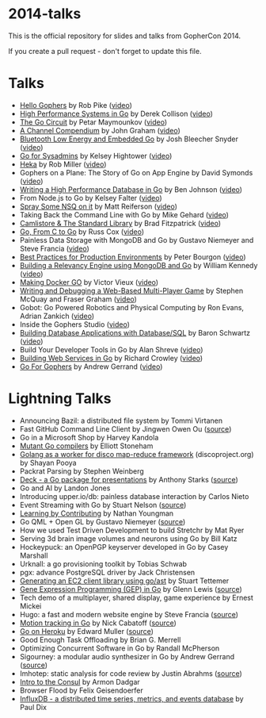 2014-talks
==========

This is the official repository for slides and talks from GopherCon 2014.

If you create a pull request - don't forget to update this file.

Talks
=====

* [Hello Gophers](http://talks.golang.org/2014/hellogophers.slide#1)
  by Rob Pike
  ([video](http://confreaks.com/videos/3419-gophercon2014-opening-day-keynote))
* [High Performance Systems in Go](https://cdn.rawgit.com/gophercon/2014-talks/master/derekcollison/HighPerformanceSystemsInGo.pdf)
  by Derek Collison 
  ([video](http://confreaks.com/videos/3420-gophercon2014-building-high-performance-systems-in-go-what-s-new-and-best-practices))
* [The Go Circuit](https://cdn.rawgit.com/gophercon/2014-talks/master/petar-maymounkov-go-circuit.pdf)
  by Petar Maymounkov
  ([video](http://confreaks.com/videos/3421-gophercon2014-the-go-circuit-towards-elastic-computation-with-no-failures))
* [A Channel Compendium](https://cdn.rawgit.com/gophercon/2014-talks/master/John_Graham-Cumming_A_Channel_Compendium.pdf)
  by John Graham
  ([video](http://confreaks.com/videos/3422-gophercon2014-a-channel-compendium))
* [Bluetooth Low Energy and Embedded Go](http://talks.godoc.org/github.com/gophercon/2014-talks/offbymany/ble_embedded.slide)
  by Josh Bleecher Snyder
  ([video](http://confreaks.com/videos/3423-gophercon2014-embedded-go-and-bluetooth-low-energy-hardware))
* [Go for Sysadmins](http://talks.godoc.org/github.com/gophercon/2014-talks/kelseyhightower/go_for_sysadmins.slide)
  by Kelsey Hightower
  ([video](http://confreaks.com/videos/3424-gophercon2014-go-for-sysadmins))
* [Heka](https://cdn.rawgit.com/gophercon/2014-talks/master/rob_miller_heka/index.html)
  by Rob Miller
  ([video](http://confreaks.com/videos/3425-gophercon2014-data-snarfing-with-go-a-heka-good-time))
* Gophers on a Plane: The Story of Go on App Engine
  by David Symonds
  ([video](http://confreaks.com/videos/3426-gophercon2014-gophers-on-a-plane-the-story-of-go-on-app-engine))
* [Writing a High Performance Database in Go](https://cdn.rawgit.com/gophercon/2014-talks/master/ben_johnson-writing_a_high_performance_database_in_go.pdf)
  by Ben Johnson
  ([video](http://confreaks.com/videos/3427-gophercon2014-writing-a-high-performance-database-in-go))
* From Node.js to Go by Kelsey Falter
  ([video](http://confreaks.com/videos/3428-gophercon2014-from-node-js-to-go))
* [Spray Some NSQ on it](https://cdn.rawgit.com/gophercon/2014-talks/master/matt_reiferson-spray_some_nsq_on_it-2014-04-24.pdf)
  by Matt Reiferson
  ([video](http://confreaks.com/videos/3429-gophercon2014-spray-some-nsq-on-it))
* Taking Back the Command Line with Go by Mike Gehard
  ([video](http://confreaks.com/videos/3430-gophercon2014-taking-back-the-command-line-with-go))
* [Camlistore & The Standard Library](http://talks.godoc.org/github.com/gophercon/2014-talks/bradfitz/2014-04-Gophercon.slide)
  by Brad Fitzpatrick
  ([video](http://confreaks.com/videos/3431-gophercon2014-camlistore-the-standard-library))
* [Go, From C to Go](http://talks.golang.org/2014/c2go.slide#1)
  by Russ Cox
  ([video](http://confreaks.com/videos/3432-gophercon2014-go-from-c-to-go))
* Painless Data Storage with MongoDB and Go by Gustavo Niemeyer and Steve Francia
  ([video](http://confreaks.com/videos/3433-gophercon2014-painless-data-storage-with-mongodb-and-go))
* [Best Practices for Production Environments](https://cdn.rawgit.com/gophercon/2014-talks/master/best-practices-for-production-environments.pdf)
  by Peter Bourgon
  ([video](http://confreaks.com/videos/3434-gophercon2014-best-practices-for-production-environments))
* [Building a Relevancy Engine using MongoDB and Go](https://cdn.rawgit.com/gophercon/2014-talks/master/William_Kennedy-Building-Relevancy-Engine-MongoDB-Go.pdf)
  by William Kennedy
  ([video](http://confreaks.com/videos/3435-gophercon2014-building-an-analytics-engine-using-mongodb-and-go))
* [Making Docker GO](https://cdn.rawgit.com/gophercon/2014-talks/master/Making_Docker_GO_victor_vieux_gophercon2014.pdf)
  by Victor Vieux
  ([video](http://confreaks.com/videos/3436-gophercon2014-making-docker-go-why-one-of-the-fastest-growing-open-source-projects))
* [Writing and Debugging a Web-Based Multi-Player Game](https://cdn.rawgit.com/gophercon/2014-talks/master/Fraser-Graham-Killer-Robots.pdf)
  by Stephen McQuay and Fraser Graham
  ([video](http://confreaks.com/videos/3437-gophercon2014-writing-and-debugging-a-web-based-multi-player-game))
* Gobot: Go Powered Robotics and Physical Computing
  by Ron Evans, Adrian Zankich
  ([video](http://confreaks.com/videos/3438-gophercon2014-gobot-go-powered-robotics-and-physical-computing))
* Inside the Gophers Studio
  ([video](http://confreaks.com/videos/3439-gophercon2014-inside-the-gophers-studio))
* [Building Database Applications with Database/SQL](https://cdn.rawgit.com/gophercon/2014-talks/master/baron-schwartz/database-sql.pdf)
  by Baron Schwartz
  ([video](http://confreaks.com/videos/3440-gophercon2014-building-database-applications-with-database-sql))
* Build Your Developer Tools in Go
  by Alan Shreve
  ([video](http://confreaks.com/videos/3441-gophercon2014-build-your-developer-tools-in-go))
* [Building Web Services in Go](http://rcrowley.org/talks/gophercon-2014.html)
  by Richard Crowley
  ([video](http://confreaks.com/videos/3442-gophercon2014-building-web-services-in-go))
* [Go For Gophers](http://talks.golang.org/2014/go4gophers.slide#1)
  by Andrew Gerrand
  ([video](http://confreaks.com/videos/3443-gophercon2014-closing-day-keynote))

Lightning Talks
===============


* Announcing Bazil: a distributed file system 
  by Tommi Virtanen
* Fast GitHub Command Line Client 
  by Jingwen Owen Ou
  ([source](https://github.com/jingweno/gh))
* Go in a Microsoft Shop
  by Harvey Kandola
* [Mutant Go compilers](https://cdn.rawgit.com/gophercon/2014-talks/master/lightningtalks/elliott-stoneham-mutant-go-compilers.pdf)
  by Elliott Stoneham
* [Golang as a worker for disco map-reduce framework](https://github.com/pooya/gophercon) (discoproject.org)
  by Shayan Pooya
* Packrat Parsing
  by Stephen Weinberg
* [Deck - a Go package for presentations](https://cdn.rawgit.com/gophercon/2014-talks/master/lightningtalks/anthony-starks-deck.pdf)
  by Anthony Starks
  ([source](https://github.com/ajstarks/deck))
* Go and AI
  by Landon Jones
* Introducing upper.io/db: painless database interaction
  by Carlos Nieto
* Event Streaming with Go
  by Stuart Nelson
  ([source](https://github.com/stuartnelson3/golang-eventsource))
* [Learning by Contributing](https://cdn.rawgit.com/gophercon/2014-talks/master/lightningtalks/nathan-youngman-contributing.pdf)
  by Nathan Youngman
* Go QML + Open GL
  by Gustavo Niemeyer
  ([source](https://github.com/go-qml/qml))
* How we used Test Driven Development to build Stretchr
  by Mat Ryer
* Serving 3d brain image volumes and neurons using Go
  by Bill Katz
* Hockeypuck: an OpenPGP keyserver developed in Go
  by Casey Marshall
* Urknall: a go provisioning toolkit
  by Tobias Schwab
* pgx: advance PostgreSQL driver 
  by Jack Christensen
* [Generating an EC2 client library using go/ast](http://go-talks.appspot.com/github.com/zumper/aws/slide/aws.slide#1)
  by Stuart Tettemer
* [Gene Expression Programming (GEP) in Go](http://go-talks.appspot.com/github.com/gmlewis/gep/gophercon2014/gep-in-go/gep-in-go.slide#1)
  by Glenn Lewis
  ([source](https://github.com/gmlewis/gep))
* Tech demo of a multiplayer, shared display, game experience
  by Ernest Mickei
* Hugo: a fast and modern website engine
  by Steve Francia
  ([source](https://github.com/spf13/hugo))
* [Motion tracking in Go](http://go-talks.appspot.com/code.google.com/p/ncabatoff/gophercon14talk/gophercontalk.slide#1)
  by Nick Cabatoff
  ([source](https://code.google.com/p/ncabatoff/source/browse/#hg%2Fgophercon14talk))
* [Go on Heroku](http://go-talks.appspot.com/github.com/freeformz/go-on-heroku/presentation.slide#1)
  by Edward Muller
  ([source](https://github.com/freeformz/go-on-heroku))
* Good Enough Task Offloading
  by Brian G. Merrell
* Optimizing Concurrent Software in Go
  by Randall McPherson
* Sigourney: a modular audio synthesizer in Go
  by Andrew Gerrand
  ([source](https://github.com/nf/sigourney))
* Imhotep: static analysis for code review
  by Justin Abrahms
  ([source](https://github.com/justinabrahms/imhotep/))
* [Intro to the Consul](https://speakerdeck.com/armon/introduction-to-consul)
  by Armon Dadgar
* Browser Flood
  by Felix Geisendoerfer
* [InfluxDB - a distributed time series, metrics, and events database](https://cdn.rawgit.com/gophercon/2014-talks/master/lightningtalks/paul-dix-influxdb.pdf)
  by Paul Dix


